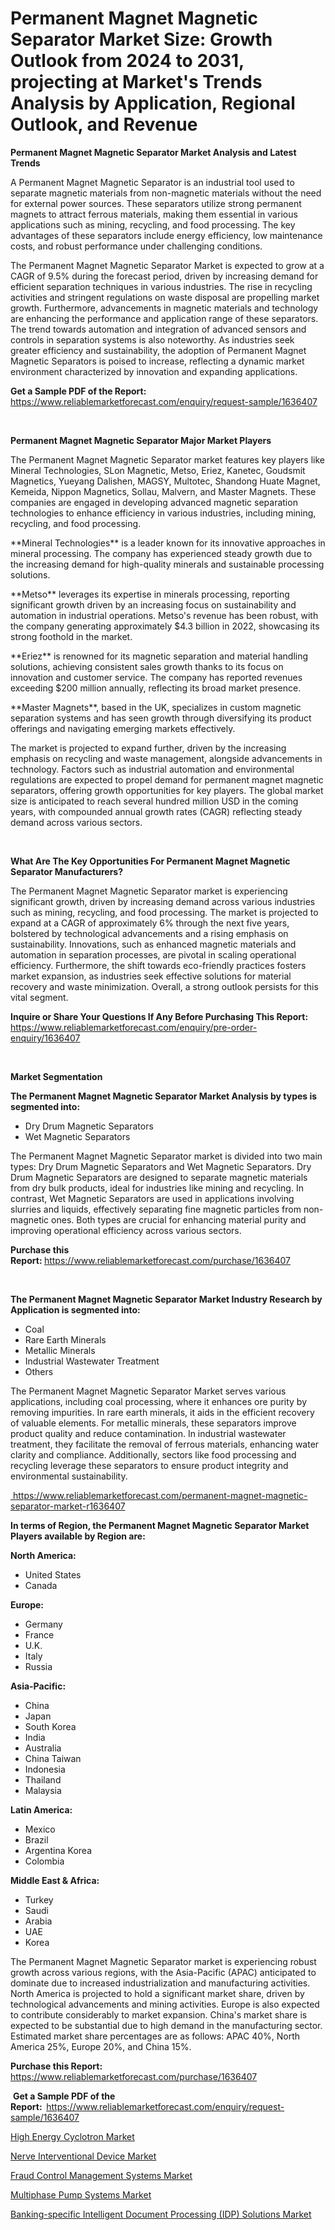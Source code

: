 <p><h1>Permanent Magnet Magnetic Separator Market Size: Growth Outlook from 2024 to 2031, projecting at Market's Trends Analysis by Application, Regional Outlook, and Revenue</h1></p><p><strong>Permanent Magnet Magnetic Separator Market Analysis and Latest Trends</strong></p>
<p><p>A Permanent Magnet Magnetic Separator is an industrial tool used to separate magnetic materials from non-magnetic materials without the need for external power sources. These separators utilize strong permanent magnets to attract ferrous materials, making them essential in various applications such as mining, recycling, and food processing. The key advantages of these separators include energy efficiency, low maintenance costs, and robust performance under challenging conditions.</p><p>The Permanent Magnet Magnetic Separator Market is expected to grow at a CAGR of 9.5% during the forecast period, driven by increasing demand for efficient separation techniques in various industries. The rise in recycling activities and stringent regulations on waste disposal are propelling market growth. Furthermore, advancements in magnetic materials and technology are enhancing the performance and application range of these separators. The trend towards automation and integration of advanced sensors and controls in separation systems is also noteworthy. As industries seek greater efficiency and sustainability, the adoption of Permanent Magnet Magnetic Separators is poised to increase, reflecting a dynamic market environment characterized by innovation and expanding applications.</p></p>
<p><strong>Get a Sample PDF of the Report:&nbsp;</strong> <a href="https://www.reliablemarketforecast.com/enquiry/request-sample/1636407?utm_campaign=1875&utm_medium=2&utm_source=Github&utm_content=ia&utm_term=07122024&utm_id=permanent-magnet-magnetic-separator">https://www.reliablemarketforecast.com/enquiry/request-sample/1636407</a></p>
<p>&nbsp;</p>
<p><strong>Permanent Magnet Magnetic Separator Major Market Players</strong></p>
<p><p>The Permanent Magnet Magnetic Separator market features key players like Mineral Technologies, SLon Magnetic, Metso, Eriez, Kanetec, Goudsmit Magnetics, Yueyang Dalishen, MAGSY, Multotec, Shandong Huate Magnet, Kemeida, Nippon Magnetics, Sollau, Malvern, and Master Magnets. These companies are engaged in developing advanced magnetic separation technologies to enhance efficiency in various industries, including mining, recycling, and food processing.</p><p>**Mineral Technologies** is a leader known for its innovative approaches in mineral processing. The company has experienced steady growth due to the increasing demand for high-quality minerals and sustainable processing solutions.</p><p>**Metso** leverages its expertise in minerals processing, reporting significant growth driven by an increasing focus on sustainability and automation in industrial operations. Metso's revenue has been robust, with the company generating approximately $4.3 billion in 2022, showcasing its strong foothold in the market.</p><p>**Eriez** is renowned for its magnetic separation and material handling solutions, achieving consistent sales growth thanks to its focus on innovation and customer service. The company has reported revenues exceeding $200 million annually, reflecting its broad market presence.</p><p>**Master Magnets**, based in the UK, specializes in custom magnetic separation systems and has seen growth through diversifying its product offerings and navigating emerging markets effectively.</p><p>The market is projected to expand further, driven by the increasing emphasis on recycling and waste management, alongside advancements in technology. Factors such as industrial automation and environmental regulations are expected to propel demand for permanent magnet magnetic separators, offering growth opportunities for key players. The global market size is anticipated to reach several hundred million USD in the coming years, with compounded annual growth rates (CAGR) reflecting steady demand across various sectors.</p></p>
<p>&nbsp;</p>
<p><strong>What Are The Key Opportunities For Permanent Magnet Magnetic Separator Manufacturers?</strong></p>
<p><p>The Permanent Magnet Magnetic Separator market is experiencing significant growth, driven by increasing demand across various industries such as mining, recycling, and food processing. The market is projected to expand at a CAGR of approximately 6% through the next five years, bolstered by technological advancements and a rising emphasis on sustainability. Innovations, such as enhanced magnetic materials and automation in separation processes, are pivotal in scaling operational efficiency. Furthermore, the shift towards eco-friendly practices fosters market expansion, as industries seek effective solutions for material recovery and waste minimization. Overall, a strong outlook persists for this vital segment.</p></p>
<p><strong>Inquire or Share Your Questions If Any Before Purchasing This Report:</strong> <a href="https://www.reliablemarketforecast.com/enquiry/pre-order-enquiry/1636407?utm_campaign=1875&utm_medium=2&utm_source=Github&utm_content=ia&utm_term=07122024&utm_id=permanent-magnet-magnetic-separator">https://www.reliablemarketforecast.com/enquiry/pre-order-enquiry/1636407</a></p>
<p>&nbsp;</p>
<p><strong>Market Segmentation</strong></p>
<p><strong>The Permanent Magnet Magnetic Separator Market Analysis by types is segmented into:</strong></p>
<p><ul><li>Dry Drum Magnetic Separators</li><li>Wet Magnetic Separators</li></ul></p>
<p><p>The Permanent Magnet Magnetic Separator market is divided into two main types: Dry Drum Magnetic Separators and Wet Magnetic Separators. Dry Drum Magnetic Separators are designed to separate magnetic materials from dry bulk products, ideal for industries like mining and recycling. In contrast, Wet Magnetic Separators are used in applications involving slurries and liquids, effectively separating fine magnetic particles from non-magnetic ones. Both types are crucial for enhancing material purity and improving operational efficiency across various sectors.</p></p>
<p><strong>Purchase this Report:&nbsp;</strong><a href="https://www.reliablemarketforecast.com/purchase/1636407?utm_campaign=1875&utm_medium=2&utm_source=Github&utm_content=ia&utm_term=07122024&utm_id=permanent-magnet-magnetic-separator">https://www.reliablemarketforecast.com/purchase/1636407</a></p>
<p>&nbsp;</p>
<p><strong>The Permanent Magnet Magnetic Separator Market Industry Research by Application is segmented into:</strong></p>
<p><ul><li>Coal</li><li>Rare Earth Minerals</li><li>Metallic Minerals</li><li>Industrial Wastewater Treatment</li><li>Others</li></ul></p>
<p><p>The Permanent Magnet Magnetic Separator Market serves various applications, including coal processing, where it enhances ore purity by removing impurities. In rare earth minerals, it aids in the efficient recovery of valuable elements. For metallic minerals, these separators improve product quality and reduce contamination. In industrial wastewater treatment, they facilitate the removal of ferrous materials, enhancing water clarity and compliance. Additionally, sectors like food processing and recycling leverage these separators to ensure product integrity and environmental sustainability.</p></p>
<p><a href="https://www.reliablemarketforecast.com/permanent-magnet-magnetic-separator-market-r1636407?utm_campaign=1875&utm_medium=2&utm_source=Github&utm_content=ia&utm_term=07122024&utm_id=permanent-magnet-magnetic-separator">&nbsp;https://www.reliablemarketforecast.com/permanent-magnet-magnetic-separator-market-r1636407</a></p>
<p><strong>In terms of Region, the Permanent Magnet Magnetic Separator Market Players available by Region are:</strong></p>
<p>
    <p> <strong> North America: </strong>
        <ul>
            <li>United States</li>
            <li>Canada</li>
        </ul>
        </p> 
    <p> <strong> Europe: </strong>
        <ul>
            <li>Germany</li>
            <li>France</li>
            <li>U.K.</li>
            <li>Italy</li>
            <li>Russia</li>
        </ul>
        </p> 
    <p> <strong> Asia-Pacific: </strong>
        <ul>
            <li>China</li>
            <li>Japan</li>
            <li>South Korea</li>
            <li>India</li>
            <li>Australia</li>
            <li>China Taiwan</li>
            <li>Indonesia</li>
            <li>Thailand</li>
            <li>Malaysia</li>
        </ul>
        </p> 
    <p> <strong> Latin America: </strong>
        <ul>
            <li>Mexico</li>
            <li>Brazil</li>
            <li>Argentina Korea</li>
            <li>Colombia</li>
        </ul>
        </p> 
    <p> <strong> Middle East & Africa: </strong>
        <ul>
            <li>Turkey</li>
            <li>Saudi</li>
            <li>Arabia</li>
            <li>UAE</li>
            <li>Korea</li>
        </ul>
    </p>
    </p>
<p><p>The Permanent Magnet Magnetic Separator market is experiencing robust growth across various regions, with the Asia-Pacific (APAC) anticipated to dominate due to increased industrialization and manufacturing activities. North America is projected to hold a significant market share, driven by technological advancements and mining activities. Europe is also expected to contribute considerably to market expansion. China's market share is expected to be substantial due to high demand in the manufacturing sector. Estimated market share percentages are as follows: APAC 40%, North America 25%, Europe 20%, and China 15%.</p></p>
<p><strong>Purchase this Report: </strong><a href="https://www.reliablemarketforecast.com/purchase/1636407?utm_campaign=1875&utm_medium=2&utm_source=Github&utm_content=ia&utm_term=07122024&utm_id=permanent-magnet-magnetic-separator">https://www.reliablemarketforecast.com/purchase/1636407</a></p>
<p>&nbsp;<strong>Get a Sample PDF of the Report:&nbsp;&nbsp;</strong><a href="https://www.reliablemarketforecast.com/enquiry/request-sample/1636407?utm_campaign=1875&utm_medium=2&utm_source=Github&utm_content=ia&utm_term=07122024&utm_id=permanent-magnet-magnetic-separator">https://www.reliablemarketforecast.com/enquiry/request-sample/1636407</a></p>
<p><strong></strong></p>
<p><p><a href="https://github.com/Chiragrp22/Market-Research-Report-List-6/blob/main/high-energy-cyclotron-market.md?utm_campaign=1875&utm_medium=2&utm_source=Github&utm_content=ia&utm_term=07122024&utm_id=permanent-magnet-magnetic-separator">High Energy Cyclotron Market</a></p><p><a href="https://www.linkedin.com/pulse/in-depth-evaluation-nerve-interventional-device-market-amacro-5eaye?utm_campaign=1875&utm_medium=2&utm_source=Github&utm_content=ia&utm_term=07122024&utm_id=permanent-magnet-magnetic-separator">Nerve Interventional Device Market</a></p><p><a href="https://issuu.com/reportprime-2/docs/fraud-control-management-systems-market-size-2030.?utm_campaign=1875&utm_medium=2&utm_source=Github&utm_content=ia&utm_term=07122024&utm_id=permanent-magnet-magnetic-separator">Fraud Control Management Systems Market</a></p><p><a href="https://www.linkedin.com/pulse/emerging-multiphase-pump-systems-market-opportunities-7vq1e?utm_campaign=1875&utm_medium=2&utm_source=Github&utm_content=ia&utm_term=07122024&utm_id=permanent-magnet-magnetic-separator">Multiphase Pump Systems Market</a></p><p><a href="https://issuu.com/reportprime-2/docs/banking-specific-intelligent-document-processing-i?utm_campaign=1875&utm_medium=2&utm_source=Github&utm_content=ia&utm_term=07122024&utm_id=permanent-magnet-magnetic-separator">Banking-specific Intelligent Document Processing (IDP) Solutions Market</a></p></p>
